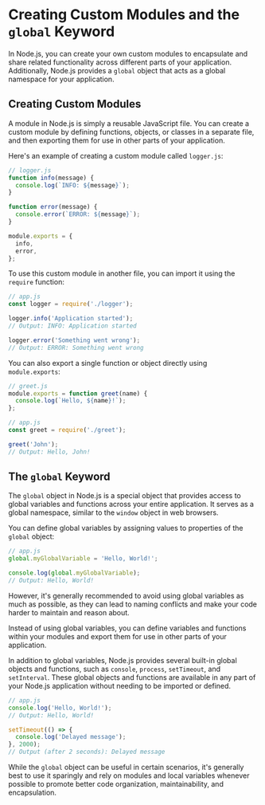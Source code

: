 # Creating Custom Modules and the `global` Keyword

In Node.js, you can create your own custom modules to encapsulate and share related functionality across different parts of your application. Additionally, Node.js provides a `global` object that acts as a global namespace for your application.

## Creating Custom Modules

A module in Node.js is simply a reusable JavaScript file. You can create a custom module by defining functions, objects, or classes in a separate file, and then exporting them for use in other parts of your application.

Here's an example of creating a custom module called `logger.js`:

```javascript
// logger.js
function info(message) {
  console.log(`INFO: ${message}`);
}

function error(message) {
  console.error(`ERROR: ${message}`);
}

module.exports = {
  info,
  error,
};
```

To use this custom module in another file, you can import it using the `require` function:

```javascript
// app.js
const logger = require('./logger');

logger.info('Application started');
// Output: INFO: Application started

logger.error('Something went wrong');
// Output: ERROR: Something went wrong
```

You can also export a single function or object directly using `module.exports`:

```javascript
// greet.js
module.exports = function greet(name) {
  console.log(`Hello, ${name}!`);
};
```

```javascript
// app.js
const greet = require('./greet');

greet('John');
// Output: Hello, John!
```

## The `global` Keyword

The `global` object in Node.js is a special object that provides access to global variables and functions across your entire application. It serves as a global namespace, similar to the `window` object in web browsers.

You can define global variables by assigning values to properties of the `global` object:

```javascript
// app.js
global.myGlobalVariable = 'Hello, World!';

console.log(global.myGlobalVariable);
// Output: Hello, World!
```

However, it's generally recommended to avoid using global variables as much as possible, as they can lead to naming conflicts and make your code harder to maintain and reason about.

Instead of using global variables, you can define variables and functions within your modules and export them for use in other parts of your application.

In addition to global variables, Node.js provides several built-in global objects and functions, such as `console`, `process`, `setTimeout`, and `setInterval`. These global objects and functions are available in any part of your Node.js application without needing to be imported or defined.

```javascript
// app.js
console.log('Hello, World!');
// Output: Hello, World!

setTimeout(() => {
  console.log('Delayed message');
}, 2000);
// Output (after 2 seconds): Delayed message
```

While the `global` object can be useful in certain scenarios, it's generally best to use it sparingly and rely on modules and local variables whenever possible to promote better code organization, maintainability, and encapsulation.